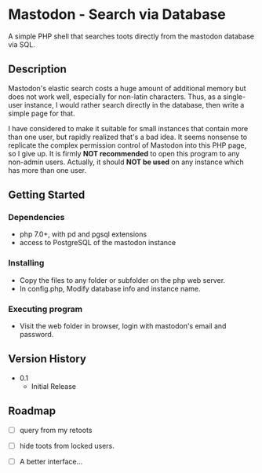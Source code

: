 # Mastodon - Search via Database

A simple PHP shell that searches toots directly from the mastodon database via SQL.

## Description

Mastodon's elastic search costs a huge amount of additional memory but does not work well, especially for non-latin characters. Thus, as a single-user instance, I would rather search directly in the database, then write a simple page for that.

I have considered to make it suitable for small instances that contain more than one user, but rapidly realized that's a bad idea. It seems nonsense to replicate the complex permission control of Mastodon into this PHP page, so I give up. It is firmly **NOT recommended** to open this program to any non-admin users. Actually, it should **NOT be used** on any instance which has more than one user.

## Getting Started

### Dependencies

* php 7.0+, with pd and pgsql extensions
* access to PostgreSQL of the mastodon instance

### Installing

* Copy the files to any folder or subfolder on the php web server.
* In config.php, Modify database info and instance name.

### Executing program

* Visit the web folder in browser, login with mastodon's email and password.

## Version History

* 0.1
    * Initial Release

## Roadmap

- [ ] query from my retoots
- [ ] hide toots from locked users.
- [ ] A better interface...

